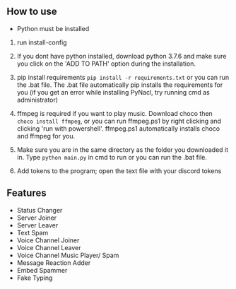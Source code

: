 ## How to use
- Python must be installed

1. run install-config

2. If you dont have python installed, download python 3.7.6
and make sure you click on the 'ADD TO PATH' option during
the installation.

3. pip install requirements ```pip install -r requirements.txt``` or you can run the .bat file. The .bat file automatically pip installs the requirements for you (if you get an error while installing PyNacl, try running cmd as administrator)

4. ffmpeg is required if you want to play music. Download choco then ```choco install ffmpeg```, or you can run ffmpeg.ps1 by right clicking and clicking 'run with powershell'. ffmpeg.ps1 automatically installs choco and ffmpeg for you. 

5.  Make sure you are in the same directory as the folder you downloaded it in.  Type
```python main.py``` in cmd to run or you can run the .bat file.

6. Add tokens to the program; open the text file with your discord tokens

## Features 
- Status Changer
- Server Joiner
- Server Leaver
- Text Spam
- Voice Channel Joiner
- Voice Channel Leaver
- Voice Channel Music Player/ Spam
- Message Reaction Adder
- Embed Spammer
- Fake Typing
